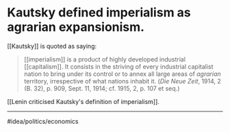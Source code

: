 # Kautsky defined imperialism as agrarian expansionism.
[[Kautsky]] is quoted as saying:

> [[imperialism]] is a product of highly developed industrial [[capitalism]]. It consists in the striving of every industrial capitalist nation to bring under its control or to annex all large areas of _agrarian_ territory, irrespective of what nations inhabit it. (_Die Neue Zeit_, 1914, 2 (B. 32), p. 909, Sept. 11, 1914; cf. 1915, 2, p. 107 et seq.)

[[Lenin criticised Kautsky's definition of imperialism]]. 

---
#idea/politics/economics 